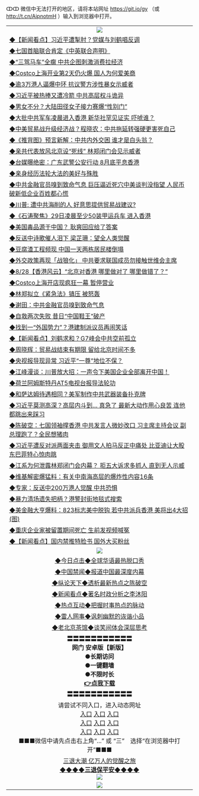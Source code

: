 ↀↀ 微信中无法打开的地区，请将本站网址 https://git.io/gy （或 http://t.cn/AipnotmH ）输入到浏览器中打开。 

<table>
   <tr>
    <td align=center><img src="https://github.com/gyhhx/image-upload/blob/master/20190822-2.jpg" /></td>
  </tr>
   <tr>
<td align=left>
<a href="https://g9v8t8z4.stackpathcdn.com/oo.aspx?name=c1068188&key=tvurxxlgoqbampcg&from=gy">◆【新闻看点】习近平遭掣肘？党媒与刘鹤唱反调</a><br/></td>
  </tr>
  <tr>
<td align=left>
<a href="https://g9v8t8z4.stackpathcdn.com/oo.aspx?name=c1068245&key=tvurxxlgoqbampcg&from=gy">◆七国首脑联合肯定《中英联合声明》</a><br/></td>
 </tr>
  <tr>
<td align=left>
<a href="https://g9v8t8z4.stackpathcdn.com/oo.aspx?name=c1068090&key=tvurxxlgoqbampcg&from=gy">◆“三驾马车”全瘸 中共企图刺激消费拉经济</a><br/></td>
 </tr>
   <tr>
<td align=left>
<a href="https://g9v8t8z4.stackpathcdn.com/oo.aspx?name=c1068100&key=tvurxxlgoqbampcg&from=gy">◆Costco上海开业第2天仍火爆 国人为何爱美商</a><br/></td>
   </tr> 
  <tr>
<td align=left>
<a href="https://g9v8t8z4.stackpathcdn.com/oo.aspx?name=c1068126&key=tvurxxlgoqbampcg&from=gy">◆逾3万港人逼爆中环 抗议警方涉性暴女示威者</a><br/></td>
  </tr> 
 <tr>
<td align=left>
<a href="https://g9v8t8z4.stackpathcdn.com/oo.aspx?name=c1068190&key=tvurxxlgoqbampcg&from=gy">◆习近平被热捧又遭冷箭 中共高层权斗诡异</a><br/>
</td>
   </tr>
 <tr>
<td align=left>
<a href="https://g9v8t8z4.stackpathcdn.com/oo.aspx?name=c1068163&key=tvurxxlgoqbampcg&from=gy">◆男女不分？大陆田径女子接力赛爆“性别门”</a><br/></td>
  </tr>
  <tr>
<td align=left>
<a href="https://g9v8t8z4.stackpathcdn.com/oo.aspx?name=c1068193&key=tvurxxlgoqbampcg&from=gy">◆大批中共军车凌晨进入香港 新华社罕见证实 吓唬谁？</a><br/></td>
 </tr>
   <tr>
<td align=left>
<a href="https://g9v8t8z4.stackpathcdn.com/oo.aspx?name=http://www.soundofhope.org/gb/2019/08/28/n3140192.html&key=tvurxxlgoqbampcg&from=gy">◆中美贸易战升级经济战？程晓农：中共拖延转强硬更害死自己</a><br/></td>
   </tr>
 <tr>
<td align=left>
<a href="https://g9v8t8z4.stackpathcdn.com/oo.aspx?name=http://www.minghui.org/mh/articles/2019/8/27/391975.html&key=tvurxxlgoqbampcg&from=gy">◆《推背图》预言新解：中共内外交困 谁才是白头翁？</a><br/></td>
  </tr>
  <tr>
<td align=left>
<a href="https://g9v8t8z4.stackpathcdn.com/oo.aspx?name=http://www.ntdtv.com/gb/2019/08/28/a102653334.html&key=tvurxxlgoqbampcg&from=gy">◆亲共代表放风北京设“死线” 林郑闭门会见示威者</a><br/></td>
 </tr>
  <tr>
<td align=left>
<a href="https://g9v8t8z4.stackpathcdn.com/oo.aspx?name=c1068033&key=tvurxxlgoqbampcg&from=gy">◆台媒曝绝密：广东武警公安行动 8月底平息香港</a><br/></td>
 </tr>
   <tr>
<td align=left>
<a href="https://g9v8t8z4.stackpathcdn.com/oo.aspx?name=c816702_6_9&key=tvurxxlgoqbampcg&from=gy">◆亲身经历法轮大法的美好与殊胜</a><br/></td>
   </tr> 
  <tr>
<td align=left>
<a href="https://g9v8t8z4.stackpathcdn.com/oo.aspx?name=c1068070&key=tvurxxlgoqbampcg&from=gy">◆中共金融官员嗅到致命气息 巨压逼近死穴中美谈判没指望 人民币破新低企业百姓都心慌</a><br/></td>
  </tr> 
 <tr>
<td align=left>
<a href="https://g9v8t8z4.stackpathcdn.com/oo.aspx?name=c1068142&key=tvurxxlgoqbampcg&from=gy">◆川普: 遭中共海削的人 好意思提供贸易战建议?</a><br/>
</td>
   </tr>
 <tr>
<td align=left>
<a href="https://g9v8t8z4.stackpathcdn.com/oo.aspx?name=c1068171&key=tvurxxlgoqbampcg&from=gy">◆《石涛聚焦》29日凌晨至少50装甲运兵车 进入香港</a><br/>
</td>
   </tr>
 <tr>
<td align=left>
<a href="https://g9v8t8z4.stackpathcdn.com/oo.aspx?name=c1068166&key=tvurxxlgoqbampcg&from=gy">◆美国毒品源于中国？ 耿爽回应给了答案</a><br/></td>
  </tr>
  <tr>
<td align=left>
<a href="https://g9v8t8z4.stackpathcdn.com/oo.aspx?name=c1068167&key=tvurxxlgoqbampcg&from=gy">◆反送中诗歌催人泪下 梁芷珊：望全人类觉醒</a><br/></td>
 </tr>
   <tr>
<td align=left>
<a href="https://g9v8t8z4.stackpathcdn.com/oo.aspx?name=c1068152&key=tvurxxlgoqbampcg&from=gy">◆豆腐渣工程频现 中国一天两栋居民楼倒塌</a><br/>
</td>
   </tr>
 <tr>
<td align=left>
<a href="https://g9v8t8z4.stackpathcdn.com/oo.aspx?name=c1068144&key=tvurxxlgoqbampcg&from=gy">◆外交政策再现「战狼化」 中共要求联国成员勿接触世维会主席</a><br/>
</td>
</tr> 
<tr>
<td align=left>
<a href="https://g9v8t8z4.stackpathcdn.com/oo.aspx?name=c1068143&key=tvurxxlgoqbampcg&from=gy">◆8/28【香港风云】“北京对香港 哪里做对了 哪里做错了？”</a><br/>
</td>       
</tr> 

   <tr>
<td align=left>
<a href="https://g9v8t8z4.stackpathcdn.com/oo.aspx?name=c1067738&key=tvurxxlgoqbampcg&from=gy">◆Costco上海开店现疯狂一幕 暂停营业</a><br/></td>
  </tr>
  <tr>
<td align=left>
<a href="https://g9v8t8z4.stackpathcdn.com/oo.aspx?name=http://www.epochtimes.com/gb/19/8/27/n11481831.htm&key=tvurxxlgoqbampcg&from=gy">◆林郑拟立《紧急法》镇压 被怒轰</a><br/></td>
 </tr>
  <tr>
<td align=left>
<a href="https://g9v8t8z4.stackpathcdn.com/oo.aspx?name=c1067629&key=tvurxxlgoqbampcg&from=gy">◆谢田：中共金融官员嗅到致命气息</a><br/></td>
 </tr>
   <tr>
<td align=left>
<a href="https://g9v8t8z4.stackpathcdn.com/oo.aspx?name=c1067737&key=tvurxxlgoqbampcg&from=gy">◆自救两次失败 昔日“中国鞋王”破产</a><br/></td>
   </tr> 
  <tr>
<td align=left>
<a href="https://g9v8t8z4.stackpathcdn.com/oo.aspx?name=c1067892&key=tvurxxlgoqbampcg&from=gy">◆找到一“外国势力”？港建制派议员再闹笑话</a><br/></td>
  </tr> 
 <tr>
<td align=left>
<a href="https://g9v8t8z4.stackpathcdn.com/oo.aspx?name=c1067764&key=tvurxxlgoqbampcg&from=gy">◆【新闻看点】刘鹤求和？G7峰会中共空前孤立</a><br/>
</td>
   </tr>
 <tr>
<td align=left>
<a href="https://g9v8t8z4.stackpathcdn.com/oo.aspx?name=c1067803&key=tvurxxlgoqbampcg&from=gy">◆周晓辉：贸易战结束有期限 留给北京时间不多</a><br/></td>
  </tr>
  <tr>
<td align=left>
<a href="https://g9v8t8z4.stackpathcdn.com/oo.aspx?name=c1067713&key=tvurxxlgoqbampcg&from=gy">◆央视报导现异常 习近平“一尊”地位不保？</a><br/></td>
 </tr>
   <tr>
<td align=left>
<a href="https://g9v8t8z4.stackpathcdn.com/oo.aspx?name=c1067596&key=tvurxxlgoqbampcg&from=gy">◆江峰漫谈：川普放大招：一声令下美国企业全部离开中国！</a><br/></td>
   </tr>
 <tr>
<td align=left>
<a href="https://g9v8t8z4.stackpathcdn.com/oo.aspx?name=http://www.minghui.org/mh/articles/2019/8/27/391975.html&key=tvurxxlgoqbampcg&from=gy">◆荷兰阿姆斯特丹AT5电视台报导法轮功</a><br/></td>
  </tr>
  <tr>
<td align=left>
<a href="https://g9v8t8z4.stackpathcdn.com/oo.aspx?name=http://www.ntdtv.com/gb/2019/08/27/a102652783.html&key=tvurxxlgoqbampcg&from=gy">◆和萨达姆待遇相同？美军制作中共武器装备扑克牌</a><br/></td>
 </tr>
  <tr>
<td align=left>
<a href="https://g9v8t8z4.stackpathcdn.com/oo.aspx?name=c1067727&key=tvurxxlgoqbampcg&from=gy">◆习近平莫测高深？高层内斗到… 真急了 最新大动作用心良苦 连他都跳出来踩习</a><br/></td>
 </tr>
   <tr>
<td align=left>
<a href="https://g9v8t8z4.stackpathcdn.com/oo.aspx?name=c1067724&key=tvurxxlgoqbampcg&from=gy">◆陈破空：七国领袖撑香港 中共发言人微妙改口 习主席主持会议 副总理跑了？全民想猪肉</a><br/></td>
   </tr> 
  <tr>
<td align=left>
<a href="https://g9v8t8z4.stackpathcdn.com/oo.aspx?name=c1067726&key=tvurxxlgoqbampcg&from=gy">◆习近平遭反对派两面夹击 御用文人拍马反正中痛处 比亚迪让大股东巴菲特心惊肉跳</a><br/></td>
  </tr> 
 <tr>
<td align=left>
<a href="https://g9v8t8z4.stackpathcdn.com/oo.aspx?name=c1067748&key=tvurxxlgoqbampcg&from=gy">◆江系为何泄露林郑闭门会内幕？ 拒五大诉求多抓人 直到无人示威</a><br/>
</td>
   </tr>
 <tr>
<td align=left>
<a href="https://g9v8t8z4.stackpathcdn.com/oo.aspx?name=c1067822&key=tvurxxlgoqbampcg&from=gy">◆维基解密爆猛料：有关中南海高层的爆炸性内容16条</a><br/>
</td>
   </tr>
 <tr>
<td align=left>
<a href="https://g9v8t8z4.stackpathcdn.com/oo.aspx?name=c1067372&key=tvurxxlgoqbampcg&from=gy">◆专家：反送中200万港人觉醒 中共恐惧</a><br/></td>
  </tr>
  <tr>
<td align=left>
<a href="https://g9v8t8z4.stackpathcdn.com/oo.aspx?name=c1067733&key=tvurxxlgoqbampcg&from=gy">◆暴力清场遗失把柄？港警封街地毯式搜索</a><br/></td>
 </tr>
   <tr>
<td align=left>
<a href="https://g9v8t8z4.stackpathcdn.com/oo.aspx?name=https://www.secretchina.com/news/gb/2019/08/27/905114.html&key=tvurxxlgoqbampcg&from=gy">◆美金融大亨爆料：823标志美中脱钩 若中共派兵香港 美将出4大招(图)</a><br/>
</td>
   </tr>
 <tr>
<td align=left>
<a href="https://g9v8t8z4.stackpathcdn.com/oo.aspx?name=c1067844&key=tvurxxlgoqbampcg&from=gy">◆重庆企业家被留置期间死亡 生前发视频喊冤</a><br/>
</td>
</tr> 
<tr>
<td align=left>
<a href="https://g9v8t8z4.stackpathcdn.com/oo.aspx?name=c1067774&key=tvurxxlgoqbampcg&from=gy">◆【新闻看点】国内禁推特脸书 国外大买粉丝</a><br/>
</td>       
</tr> 
   <tr>
    <td align=center><img src="https://github.com/gyhhx/image-upload/blob/master/ogate-c.JPG" /></td>
  </tr>
   <tr>
   <td align=center> 
<a href="https://xvery.li/oo.aspx?name=c816850&key=lvvdiyawanfwimxk&from=gy&tag=9877">◆今日点击◆全球华语最热脱口秀</a><br/>
    </td>
  </tr>
  <tr>
  <td align=center>
<a href="https://xvery.li/oo.aspx?name=c816860&key=lvvdiyawanfwimxk&from=gy&tag=99733110">◆中国禁闻◆报道中国最深度内幕</a><br/>
   </tr>
  <tr>
     <td align=center>
<a href="https://xvery.li/oo.aspx?name=c816855&key=lvvdiyawanfwimxk&from=gy&tag=997110">◆纵论天下◆透析最新热点之陈破空</a><br/>
   </tr>
   <tr>
      <td align=center>
<a href="https://xvery.li/oo.aspx?name=c838308&key=lvvdiyawanfwimxk&from=gy&tag=9973110">◆新闻看点◆著名时政分析之李沐阳</a><br/>
   </tr>
   <tr>
     <td align=center>
<a href="https://xvery.li/oo.aspx?name=c816852&key=lvvdiyawanfwimxk&from=gy&tag=9733110">◆热点互动◆把握时事热点的脉动</a><br/>
   </tr>
   <tr>
      <td align=center>
<a href="https://xvery.li/oo.aspx?name=c816694&key=lvvdiyawanfwimxk&from=gy&tag=93310">◆雷人网事◆讽刺幽默的诙谐小品</a><br/>
   </tr>
   <tr>
    <td align=center>
<a href="https://xvery.li/oo.aspx?name=c816650&key=lvvdiyawanfwimxk&from=gy&tag=9973110">◆老北京茶馆◆谈笑间体会深层思考</a><br/>
   </tr>
  <tr>
    <td align=center>
 <b>〓〓〓〓〓〓〓〓〓〓〓<br/>网门 安卓版【新版】<br/> ●长期访问<br/> ●一键翻墙<br/>  ●不限时长<br/> 
 <a href="https://share.weiyun.com/5RqCKCe">👉<b>点我下载</a><br/>〓〓〓〓〓〓〓〓〓〓〓<br/>
    </td>
    </tr>
   <tr>
    <td align=center>请尝试不同入口，进入动态网址<br/>
      <a href="https://s3.us-east-2.amazonaws.com/ogateo/show.htm">入口</a>
      <a href="https://s3.ca-central-1.amazonaws.com/ogatec/show.htm">入口</a>
      <a href="https://s3.ap-southeast-2.amazonaws.com/ogatey/show.htm">入口</a><br/>
      <a href="https://s3.ap-northeast-2.amazonaws.com/ogates/show.htm">入口</a>
      <a href="https://s3.eu-central-1.amazonaws.com/ogatef/show.htm">入口</a>
      <a href="https://s3.ap-south-1.amazonaws.com/ogatem/show.htm">入口</a><br/>
      <a href="https://s3-us-west-1.amazonaws.com/ogaten/show.htm">入口</a>
      <a href="https://s3.eu-west-2.amazonaws.com/ogatel/show.htm">入口</a>
      <a href="https://s3.ap-northeast-1.amazonaws.com/ogatet/show.htm">入口</a><br/>
      ■■■微信中请先点击右上角“...” 或 “三”　选择“在浏览器中打开”■■■<b><br/>
    </td>
  </tr>
  <tr>  
  <td align=center>
  <a href="http://ctbtfdoocixoa.global.ssl.fastly.net/oo.aspx?name=c894205&key=ofejcfaxcltk&from=gy&tag=9973110">三退大潮 亿万人的觉醒之旅</a><br/>
      <a href="http://ctbtfdoocixoa.global.ssl.fastly.net/oo.aspx?name=ogQuit.aspx&key=ofejcfaxcltk&from=gy"><b>◆◆◆◆三退保平安◆◆◆◆<br/></a>
      <img src="https://github.com/gyhhx/image-upload/blob/master/3t.jpg" /><br/>
      </td>
  </tr>
   <tr>
    <td align=center><img src="https://raw.githubusercontent.com/oGate2/Up/master/oGate_640.jpg"/></td>
  </tr>
</table>



